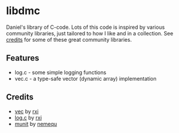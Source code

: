 # libdmc
Daniel's library of C-code. Lots of this code is inspired by various community libraries, just tailored to how I like and in a collection.
See [credits](#credits) for some of these great community libraries.

## Features
- log.c - some simple logging functions
- vec.c - a type-safe vector (dynamic array) implementation

## Credits
- [vec](https://github.com/rxi/vec) by [rxi](https://rxi.github.io)
- [log.c](https://github.com/rxi/log.c) by [rxi](https://rxi.github.io)
- [munit](https://nemequ.github.io/munit/) by [nemequ](https://nemequ.github.io/)
